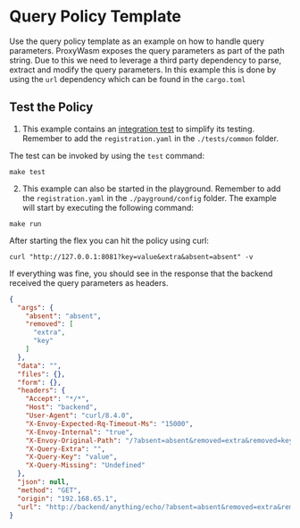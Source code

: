 # Query Policy Template
Use the query policy template as an example on how to handle query parameters. ProxyWasm exposes the query parameters
as part of the path string. Due to this we need to leverage a third party dependency to parse, extract and modify the query parameters.
In this example this is done by using the `url` dependency which can be found in the `cargo.toml`

## Test the Policy

1. This example contains an [integration test](./tests/requests.rs) to simplify its testing. Remember to add the `registration.yaml` in the `./tests/common` folder.

The test can be invoked by using the `test` command:

``` shell
make test
```

2. This example can also be started in the playground. Remember to add the `registration.yaml` in the `./payground/config` folder. The example will start by executing the following command:
``` shell
make run
```
After starting the flex you can hit the policy using curl:
```shell
curl "http://127.0.0.1:8081?key=value&extra&absent=absent" -v
```
If everything was fine, you should see in the response that the backend received the query parameters as headers.
```json
{
  "args": {
    "absent": "absent",
    "removed": [
      "extra",
      "key"
    ]
  },
  "data": "",
  "files": {},
  "form": {},
  "headers": {
    "Accept": "*/*",
    "Host": "backend",
    "User-Agent": "curl/8.4.0",
    "X-Envoy-Expected-Rq-Timeout-Ms": "15000",
    "X-Envoy-Internal": "true",
    "X-Envoy-Original-Path": "/?absent=absent&removed=extra&removed=key",
    "X-Query-Extra": "",
    "X-Query-Key": "value",
    "X-Query-Missing": "Undefined"
  },
  "json": null,
  "method": "GET",
  "origin": "192.168.65.1",
  "url": "http://backend/anything/echo/?absent=absent&removed=extra&removed=key"
}
```